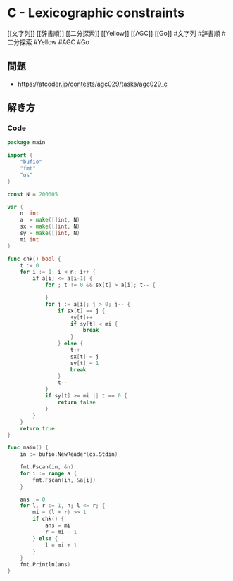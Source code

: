 # C - Lexicographic constraints
[[文字列]] [[辞書順]] [[二分探索]] [[Yellow]] [[AGC]] [[Go]]
#文字列 #辞書順 #二分探索 #Yellow #AGC #Go 

## 問題
- https://atcoder.jp/contests/agc029/tasks/agc029_c

## 解き方
### Code
```go
package main

import (
	"bufio"
	"fmt"
	"os"
)

const N = 200005

var (
	n  int
	a  = make([]int, N)
	sx = make([]int, N)
	sy = make([]int, N)
	mi int
)

func chk() bool {
	t := 0
	for i := 1; i < n; i++ {
		if a[i] <= a[i-1] {
			for ; t != 0 && sx[t] > a[i]; t-- {

			}
			for j := a[i]; j > 0; j-- {
				if sx[t] == j {
					sy[t]++
					if sy[t] < mi {
						break
					}
				} else {
					t++
					sx[t] = j
					sy[t] = 1
					break
				}
				t--
			}
			if sy[t] >= mi || t == 0 {
				return false
			}
		}
	}
	return true
}

func main() {
	in := bufio.NewReader(os.Stdin)

	fmt.Fscan(in, &n)
	for i := range a {
		fmt.Fscan(in, &a[i])
	}

	ans := 0
	for l, r := 1, n; l <= r; {
		mi = (l + r) >> 1
		if chk() {
			ans = mi
			r = mi - 1
		} else {
			l = mi + 1
		}
	}
	fmt.Println(ans)
}
```